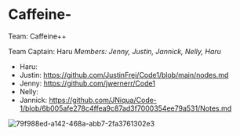 # Caffeine-
Team: Caffeine++

Team Captain: Haru
_Members: Jenny, Justin, Jannick, Nelly, Haru_

- Haru: 
- Justin: https://github.com/JustinFrei/Code1/blob/main/nodes.md
- Jenny: https://github.com/jwernerr/Code1
- Nelly:
- Jannick: https://github.com/JNiqua/Code-1/blob/6b005afe278c4ffea9c87ad3f7000354ee79a531/Notes.md

  
![79f988ed-a142-468a-abb7-2fa3761302e3](https://github.com/MiaGMB/Caffeine-/assets/173050947/a4921e8e-48f9-468e-8f64-d0e76f1bcd61)


